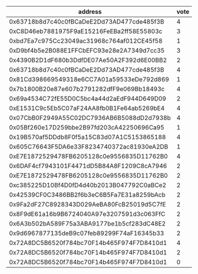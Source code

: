 address|vote|timestamp|signature
---|---|---|---
0x63718b8d7c40c0fBCaDeE2Dd73AD477cde485f3B|4|1607434645|0xeb02557ceaaa00d0d1da6abf41edd7061f8bd9d0d1a32656b3991929ebbabbcf2b7bed60b7baefda350d16241db2d9b4baefdc3dccc77daa67c1a66d87ff0e1c1c
0xC8D46eb7881975F9aE15216FeEBa2ff58E55803c|3|1607434657|0x530db499f2ff04db57bc78aabbe2624fe27d5af4fac37ab5899578da5e4ae51553f616fa5dc4cf4f001644d2d70ea23f1223713eadfc7e2e38602c22f9cf67ab1c
0xbd7Ea7c975Cc23049ac31968c764af012CE45f58|1|1607434667|0xfbacc78a6709ebc4b637de1f79f526126d219f4f277ff35ea6d2a2a75e2f7b2f039536a008589374b52a8a34a3866c9d50943d32903082db3cc669fbd1deb4741c
0xD9bf4b5e2B088E1FFCbEFC93e28e2A7349d7cc35|3|1607434706|0xfc35bdab6c13135d53e68c80c901d6131c1ea3d3914dd13f0cc1bd1eb47aa567182589e2abc4827a12e49b6f7027276bcf354a92865305c2dc8590a3d0cf4b6d1c
0x4390B2D1dF680b3DdfDE07Ae50A2F392d6E00BB2|2|1607434785|0x377564d9e6076a376ce7dcbbe5577dcfb7cf2f9289218db0b645e4e8d6c4d3626905cd8e17ed4a3a2803dd335c2a4a0120e4281bfe0dd286895c11b55951e75f1b
0x63718b8d7c40c0fBCaDeE2Dd73AD477cde485f3B|4|1607435060|0xc044d7732cf3f1949275d63d3ac52e5abcb15b620da793ba6b03a46e1e8dbf02598a3beeb955aa2e29f1feee53ec758c26bb436ae10c4e460664d1ab81ff90001b
0x81Cd398669549318e6CC7A01a59533eDe792d869|1|1607435486|0x09d185b97d8b59cc805c3dca6351a0dadbafb209781a49eaf910dd39a09beda3600fa35b184f03540dbcc8615340e7a0726b7e15453a1cd579ecbdfbac858a2c1b
0x7b1800B20e87e607b2791282dfF9e069Bb18493c|4|1607435837|0x08db2663167f7e1fd6e6db2f96d0f8a11dedf00efc0b9a9d0ef79c79f106ebdf64296b89317adba15551657d5b49be36202e5806883c5f0c25d63c9a59f9a65d1b
0x69a4534C72fE55D0C5bc4a44d2aEdF944D649D09|2|1607439028|0x92af2403d26192a355149abb12c4753f0fb45e9858b028f63b367d1269cc99d61ea92cddcf92777db91509c9d5ee4c4ed29c4249feed92d87dcf1171861cb4781c
0xE1531C9c5Eb5C07aF24AA8fb0B1Fe64ab5269bE4|4|1607441596|0x0fd2c3998fc51c9f13542623e243f3ab66b85fb42578bab63a083d536dbf42fc1c6af9e1929e0ecc0115c53508af25b6dff06031a388804b12c41bddcd8cd1541c
0x07CbB0F2949A55C02DC7936AB6B5088dD2d7938b|4|1607442885|0x404b7005111ffd2a20c059e94da34514042ee5fb41b4f1b7e0e8d2fb54792ee50a97c8b1b5dd8e22788db46e42ab1804a409ced21120ae78938939f689e21cba1b
0x05Bf260e17D259bbe2B97fd203cA42250696Ca95|1|1607443715|0x3f07343f8ab8b5c5a3cedb7798735e4824ba62e59666863410c2ac9af852e9426fb598300f177bb90046c5d64c796a3cfaee387bf57f9b0c2bd9b69c68bed6ac1b
0x19B570af5DDdb8F0f5a15C83d07A1C5153865188|4|1607444475|0x3051d0dfe611f780b183f2d4473e872ea0c6cdc9cef6d6927f6aec20be7e341269c96dbe2ca0bf52f39c525ad563006fd39f4901ee9a5e456b68f1e4dc657d651c
0x605C76643F5DA6e33F8234740372ac81930eA2DB|1|1607485279|0xce75e6ebe129ba6b2f5c20147c55173ad0f8bff081e5f128f9de5415953dcf076b5f426e2ba25794c5e44f88fb19f5bb4cfa3e2a9d50355cb38bbcbd463ae3fa1b
0xE7E1872529478FB6205128c0e9556835D11762B0|4|1607502232|0x27534d9752b47e6bac24ee64c71ac3fb9e0485db50d2b4c1f9293a37d8e70ec30899df1fd40a8de992845aa1a043b478a57008e860c884276b91ca112a340b301b
0x6DAF4cf7943101F4471dD5B84A8F1209C8cA7946|2|1607517314|0x25312002ba68c40bc626add8cc8ce9a5b8c29971182d5b7def5f5af0a1dcecaf39a7d8ec57b1bd4c9216bef87f2543a45e788a59d57d46ab9f1e30ecf3c298231b
0xE7E1872529478FB6205128c0e9556835D11762B0|2|1607517328|0x29031ddd756bac48564b644706b244405b5e7bcd82ff7c3ec2759bfcf3b46aab647ec6d10a5e283ba79eb261c749987dc65fc829c7e8663eba5084da8cfc1b821c
0xc385225D10Bf4D0fD4d40b2013B047792C0aBCe2|2|1607517770|0xae2cfa86f5c810bea0dc66234f4f79e47ca799e60e200cce9b7500616b04788b18815c012fd29d751e3c9e817c6ae8c9a637bf7f726eb08cf3928dac8d5451e81b
0x42539CF0C3486BB2f6b3eC6B5Fa7E31a8259bAcb|2|1607517799|0xdd4e488d1e193ba0e88efe785574a71ff236dc500a814f0543d45a4ba9e29f750c94f611bfb9baa413b6c8c38771c98787acaecdb5c99fe04e1211eed684f4e81c
0x9Fa2dF27C8928343D029AeBA80FcB25019d5C7fE|2|1607517843|0x237a540f07af697609a82646a8645dc25d5866fc45eb8264e98b2dd81623fdcc693ce677b1c88e2c7805929895ab952f635325bec8f7a965ba62d51d00c2dd161b
0x8F9dE61a16b9B6724040A97e3207591d3c063FfC|2|1607517856|0x895b876e0ef98a0c355f3ecd470306471dd482722c4493384d499079e014399d38b817fb9435f322edfbfa0551816447c13ea93e99f620219957ee5f754019731c
0x6A3b502bA589F75a3ABA9177be1b5cf283dC48E2|2|1607517870|0x61fffecc87a480d509d90d034b082fd29b5de0d6764b1a0afa9ad28a67a5413a067247ef0a7bc3fc1d87c8aefe33906de1646724920ebe13d9bf45f6b551a76c1b
0x9d6967877135deB9c07feb89299F74aF16345b33|2|1607517881|0x5d9bbc5d33eeba07546e93ba93c91d71b9d71d587ee012058a0256e935d24e1410082c09c05565799e7933ab635c5682e45f95d8f6feebc6883e2846ce7fb9ed1b
0x72A8DC5B6520f784bc70F14b465F974F7D8410d1|4|1607517973|0x79b2955fa76eb767325843c1fb5b3eafe7d00bfb9b8b94c6337a3b16e263f412271facb10138d90c51c8d643d2ac243f7bdae5dc59a67e41eac63d12399a1c621b
0x72A8DC5B6520f784bc70F14b465F974F7D8410d1|2|1607518196|0x764432c4c5b4f9e4f2f0e577ad116b4247d2b9de8b638ec518757c4dbd5f94130241c2030ba4117c985824ffdfd7b4de60cea6c93f6bcfc2f82df6179453b1301c
0x72A8DC5B6520f784bc70F14b465F974F7D8410d1|0|1607518233|0xd2d8e4fbbabb36544ddaedf5eb9d0be3a4856230880c895cf396956e0e4b8c706d7bd65918048c545a5e2f005a30bfcab564b53adf8b58b29573a1cd55f691521c